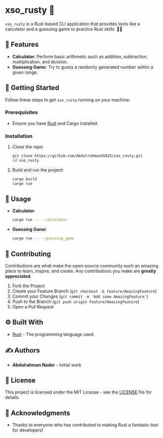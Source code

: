 
# xso_rusty 🦀

`xso_rusty` is a Rust-based CLI application that provides tools like a calculator and a guessing game to practice Rust skills. 🎲🧮

## 🌟 Features

- **Calculator**: Perform basic arithmetic such as addition, subtraction, multiplication, and division.
- **Guessing Game**: Try to guess a randomly generated number within a given range.

## 🚀 Getting Started

Follow these steps to get `xso_rusty` running on your machine:

### Prerequisites

- Ensure you have [Rust](https://www.rust-lang.org/tools/install) and Cargo installed.

### Installation

1. Clone the repo:
   ```bash
   git clone https://github.com/AbdulrahmanXSO25/xso_rusty.git
   cd xso_rusty
   ```

2. Build and run the project:
   ```bash
   cargo build
   cargo run
   ```

## 📖 Usage

- **Calculator**:
  ```bash
  cargo run -- --calculator
  ```

- **Guessing Game**:
  ```bash
  cargo run -- --guessing_game
  ```

## 🤝 Contributing

Contributions are what make the open-source community such an amazing place to learn, inspire, and create. Any contributions you make are **greatly appreciated**.

1. Fork the Project
2. Create your Feature Branch (`git checkout -b feature/AmazingFeature`)
3. Commit your Changes (`git commit -m 'Add some AmazingFeature'`)
4. Push to the Branch (`git push origin feature/AmazingFeature`)
5. Open a Pull Request

## ⚙️ Built With

- [Rust](https://www.rust-lang.org/) - The programming language used.

## ✍️ Authors

- **Abdulrahman Nader** - Initial work

## 📜 License

This project is licensed under the MIT License - see the [LICENSE](LICENSE) file for details.

## 💖 Acknowledgments

- Thanks to everyone who has contributed to making Rust a fantastic tool for developers!
